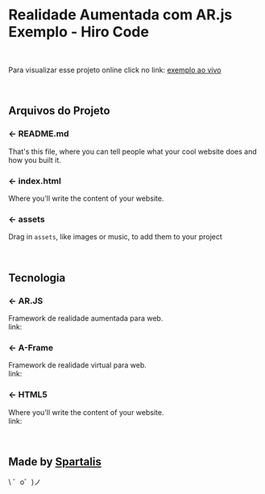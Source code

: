 Realidade Aumentada com AR.js <br> Exemplo - Hiro Code
====================================================

<br>

Para visualizar esse projeto online click no link: [exemplo ao vivo](https://spartalisdigital.github.io/ar.js-exemple-hiro-code/)

<br>

Arquivos do Projeto
--------------------

### ← README.md

That's this file, where you can tell people what your cool website does and how you built it.

### ← index.html

Where you'll write the content of your website. 


### ← assets

Drag in `assets`, like images or music, to add them to your project

<br>

Tecnologia
-----------

### ← AR.JS

Framework de realidade aumentada para web.
<br>
link: 

### ← A-Frame

Framework de realidade virtual para web.
<br>
link:


### ← HTML5

Where you'll write the content of your website. 
<br>
link:

<br>


Made by [Spartalis](https://spartalisdigital.glitch.me/)
-------------------

\ ゜o゜)ノ
